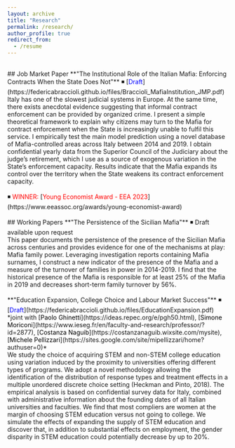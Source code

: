 ```yaml
---
layout: archive
title: "Research"
permalink: /research/
author_profile: true
redirect_from:
  - /resume
---
```

<br />
## Job Market Paper
**"The Institutional Role of the Italian Mafia: Enforcing Contracts When the State Does Not"** ◾ [<span style="color:blue">Draft</span>](https://federicabraccioli.github.io/files/Braccioli_MafiaInstitution_JMP.pdf) <br />
Italy has one of the slowest judicial systems in Europe. At the same time, there exists anecdotal evidence suggesting that informal contract enforcement can be provided by organized crime. I present a simple theoretical framework to explain why citizens may turn to the Mafia for contract enforcement when the State is increasingly unable to fulfil this service. I empirically test the main model prediction using a novel database of Mafia-controlled areas across Italy between 2014 and 2019. I obtain confidential yearly data from the Superior Council of the Judiciary about the judge’s retirement, which I use as a source of exogenous variation in the State’s enforcement capacity. Results indicate that the Mafia expands its control over the territory when the State weakens its contract enforcement capacity. <br />
<br />
◾ <span style="color:red;">WINNER:</span> [<span style="color:red">Young Economist Award - EEA 2023</span>](https://www.eeassoc.org/awards/young-economist-award) <br />
<br />
## Working Papers 
**"The Persistence of the Sicilian Mafia"** ◾ Draft available upon request <br />
This paper documents the persistence of the presence of the Sicilian Mafia across centuries and provides evidence for one of the mechanisms at play: Mafia family power. Leveraging investigation reports containing Mafia surnames, I construct a new indicator of the presence of the Mafia and a measure of the turnover of families in power in 2014-2019. I find that the historical presence of the Mafia is responsible for at least 25% of the Mafia in 2019 and decreases short-term family turnover by 56%. <br />
<br />
**"Education Expansion, College Choice and Labour Market Success"** ◾ [<span style="color:blue">Draft</span>](https://federicabraccioli.github.io/files/EducationExpansion.pdf) <br />
*joint with [<span style="color:black">Paolo Ghinetti</span>](https://ideas.repec.org/e/pgh50.html), [<span style="color:black">Simone Moriconi</span>](https://www.ieseg.fr/en/faculty-and-research/professor/?id=2877), [<span style="color:black">Costanza Naguib</span>](https://costanzanaguib.wixsite.com/mysite), [<span style="color:black">Michele Pellizzari</span>](https://sites.google.com/site/mipellizzari/home?authuser=0)* <br />
We study the choice of acquiring STEM and non-STEM college education using variation induced by the proximity to universities offering different types of programs. We adopt a novel methodology allowing the identification of the distribution of response types and treatment effects in a multiple unordered discrete choice setting (Heckman and Pinto, 2018). The empirical analysis is based on confidential survey data for Italy, combined with
administrative information about the founding dates of all Italian universities and faculties. We find that most compliers are women at the margin of choosing STEM education versus not going to college. We simulate the effects of expanding the supply of STEM education and discover that, in addition to substantial effects on employment, the gender disparity in STEM education could potentially decrease by up to 20%. <br />

